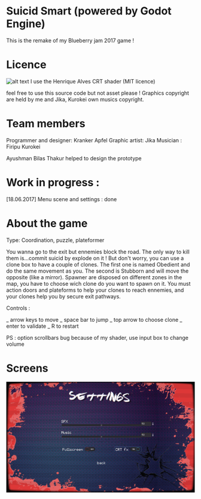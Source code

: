 # Suicid Smart (powered by Godot Engine)

This is the remake of my Blueberry jam 2017 game !

# Licence
![alt text](https://licensebuttons.net/l/by-nc-sa/3.0/88x31.pngL)
I use the Henrique Alves CRT shader (MIT licence)

feel free to use this source code but not asset please !
Graphics copyright are held by me and Jika, Kurokei own musics copyright.

# Team members 

Programmer and designer: Kranker Apfel
Graphic artist: Jika
Musician : Firipu Kurokei

Ayushman Bilas Thakur helped to design the prototype

# Work in progress : 
[18.06.2017] Menu scene and settings : done 

# About the game

Type: Coordination, puzzle, plateformer

You wanna go to the exit but ennemies block the road. The only way to kill them is...commit suicid by explode on it !
But don't worry, you can use a clone box to have a couple of clones. The first one is named Obedient and do the same movement as you. The second is Stubborn and will move the opposite (like a mirror). Spawner are disposed on different zones in the map,
you have to choose wich clone do you want to spawn on it. You must action doors and plateforms to help your clones to
reach ennemies, and your clones help you by secure exit pathways.

Controls :

_ arrow keys to move
_ space bar to jump
_ top arrow to choose clone
_ enter to validate
_ R to restart

PS : option scrollbars bug because of my shader, use input box to change volume

# Screens

![alt text](https://raw.githubusercontent.com/KrankerApfel/Suicid-Smart/master/screen_capture/settings.png)
